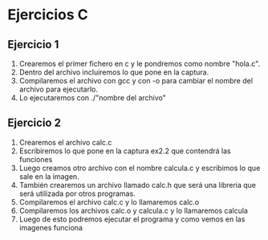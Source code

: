 # Ejercicios C
## Ejercicio 1
1. Crearemos el primer fichero en c y le pondremos como nombre "hola.c".
2. Dentro del archivo incluiremos lo que pone en la captura.
3. Compilaremos el archivo con gcc y con -o para cambiar el nombre del archivo para ejecutarlo.
4. Lo ejecutaremos con ./"nombre del archivo"

## Ejercicio 2
1. Crearemos el archivo calc.c
2. Escribiremos lo que pone en la captura ex2.2 que contendrá las funciones
3. Luego creamos otro archivo con el nombre calcula.c y escribimos lo que sale en la imagen. 
4. También crearemos un archivo llamado calc.h que será una libreria que será utilizada por otros programas.
5. Compilaremos el archivo calc.c y lo llamaremos calc.o
6. Compilaremos los archivos calc.o y calcula.c y lo llamaremos calcula
7. Luego de esto podremos ejecutar el programa y como vemos en las imagenes funciona
